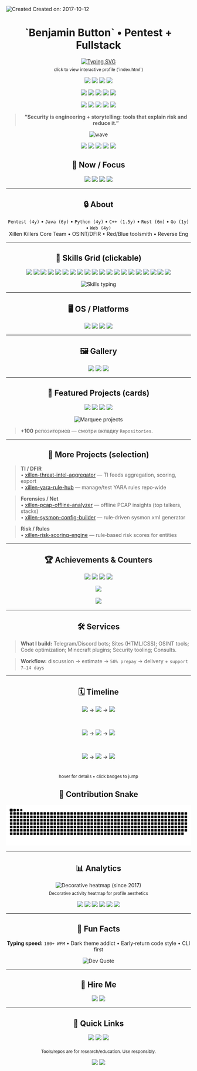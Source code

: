 <!-- PREMIUM PROFILE README -->

![Created](https://img.shields.io/badge/created%20on-2017--10--12-blue)
Created on: 2017-10-12

<h1 align="center">`Benjamin Button` • <b>Pentest</b> + <b>Fullstack</b></h1>

<p align="center">
  <a href="./index.html">
    <img src="https://readme-typing-svg.demolab.com?font=Fira+Code&size=34&pause=900&color=FFFFFF&center=true&vCenter=true&width=980&lines=Pentest+%7C+Highload+%7C+Toolsmith;Bots+%2F+Web+%2F+OSINT+%2F+DFIR;Security+Engineering+%2B+Storytelling;Open+for+projects+%26+collab" alt="Typing SVG" />
  </a>
  <br/>
  <sub>click to view interactive profile (`index.html`)</sub>
</p>

<!-- TOP CTA BUTTONS (BLACK, FOR-THE-BADGE) -->
<p align="center">
  <a href="https://benjaminbutton.ru/"><img src="https://img.shields.io/badge/Portfolio-000000?style=for-the-badge&logo=firefox&logoColor=white" /></a>
  <a href="https://t.me/bengamin_button"><img src="https://img.shields.io/badge/Telegram-000000?style=for-the-badge&logo=telegram&logoColor=white" /></a>
  <a href="https://xillenkillers.ru/"><img src="https://img.shields.io/badge/Xillen%20Killers-000000?style=for-the-badge&logo=linux&logoColor=white" /></a>
  <img src="https://komarev.com/ghpvc/?username=BengaminButton&style=for-the-badge&color=blue" />
</p>

<p align="center">
  <img src="https://img.shields.io/badge/Stack-Backend%20%7C%20Bots%20%7C%20Web-111111?style=flat-square" />
  <img src="https://img.shields.io/badge/Primary-Java%20%7C%20Python%20%7C%20Go%20%7C%20Rust-111111?style=flat-square" />
  <img src="https://img.shields.io/badge/Focus-Pentest%20%7C%20OSINT%20%7C%20DFIR-111111?style=flat-square" />
  <img src="https://img.shields.io/badge/Clients-350%2B-111111?style=flat-square" />
  <img src="https://img.shields.io/badge/Projects-300%2B-111111?style=flat-square" />
</p>

<p align="center">
  <img src="https://img.shields.io/badge/Availability-Open%20for%20hire-22c55e?style=flat-square" />
  <img src="https://img.shields.io/badge/Timezone-UTC%2B3-0ea5e9?style=flat-square" />
  <img src="https://img.shields.io/badge/Response-~24h-8b5cf6?style=flat-square" />
  <img src="https://img.shields.io/badge/Since-2017-111111?style=flat-square" />
  <img src="https://img.shields.io/badge/Profile%20Age-8%2B%20years-111111?style=flat-square" />
</p>

<blockquote align="center">
<b>“Security is engineering + storytelling: tools that explain risk and reduce it.”</b>
</blockquote>

<p align="center">
  <img src="https://capsule-render.vercel.app/api?type=waving&color=0:00E5FF,100:7C4DFF&height=120&section=header&text=Benjamin%20Button&fontSize=36&fontAlignY=35&desc=Pentest%20%7C%20Bots%20%7C%20Highload&descAlignY=60&fontColor=ffffff" alt="wave" />
</p>

<!-- GIF STRIP / HERO MOTION -->
<p align="center">
  <img src="https://media.giphy.com/media/v1.Y2lkPTc5MGI3NjExYmsyMmt1bXhyN3J5aDFkem45eXUycjZiaTR3NWt2amF5cjZiaDV4NiZlcD12MV9naWZzX3NlYXJjaCZjdD1n/sRLeSyeogrrV3huuEk/giphy.gif" width="150" />
  <img src="https://media.giphy.com/media/v1.Y2lkPTc5MGI3NjExYmsyMmt1bXhyN3J5aDFkem45eXUycjZiaTR3NWt2amF5cjZiaDV4NiZlcD12MV9naWZzX3NlYXJjaCZjdD1n/KkBN1ZKByMSBO/giphy.gif" width="150" />
  <img src="https://media.giphy.com/media/v1.Y2lkPTc5MGI3NjExNzdrNHMxa2x3N2lpd2ZhaXl4Ymx3Y2U3Zjd2Mnc5a3lxdTlqaXFuZSZlcD12MV9naWZzX3NlYXJjaCZjdD1n/KnuGX7IV6cnu0/giphy.gif" width="150" />
  <img src="https://media.giphy.com/media/v1.Y2lkPWVjZjA1ZTQ3dmZueTF3YXpvZHQwYmtvaDd1b2l5MTNpdXcyaXUyMDhrYXQ2ZmloOCZlcD12MV9naWZzX3NlYXJjaCZjdD1n/87f27TUxOTt3a/giphy.gif" width="150" />
  <img src="https://media.giphy.com/media/v1.Y2lkPWVjZjA1ZTQ3dmZueTF3YXpvZHQwYmtvaDd1b2l5MTNpdXcyaXUyMDhrYXQ2ZmloOCZlcD12MV9naWZzX3NlYXJjaCZjdD1n/FRakAcmVDLzO0/giphy.gif" width="150" />
</p>

<h2 align="center">🎯 Now / Focus</h2>
<p align="center">
  <img src="https://img.shields.io/badge/Focus-Pentest-111111?style=for-the-badge" />
  <img src="https://img.shields.io/badge/Building-Assistants-111111?style=for-the-badge" />
  <img src="https://img.shields.io/badge/Learning-Rust-111111?style=for-the-badge" />
  <img src="https://img.shields.io/badge/Open%20to-Contracts-111111?style=for-the-badge" />
</p>

---

<h2 align="center">🔒 About</h2>
<p align="center">
  <code>Pentest (4y)</code> • <code>Java (6y)</code> • <code>Python (4y)</code> • <code>C++ (1.5y)</code> • <code>Rust (6m)</code> • <code>Go (1y)</code> • <code>Web (4y)</code><br/>
  Xillen Killers Core Team • OSINT/DFIR • Red/Blue toolsmith • Reverse Eng
</p>

---

<h2 align="center">🧱 Skills Grid (clickable)</h2>
<p align="center">
  <a href="https://www.python.org/"><img src="https://img.shields.io/badge/Python-000000?style=for-the-badge&logo=python&logoColor=white" /></a>
  <a href="https://openjdk.org/"><img src="https://img.shields.io/badge/Java-000000?style=for-the-badge&logo=java&logoColor=white" /></a>
  <a href="https://isocpp.org/"><img src="https://img.shields.io/badge/C%2B%2B-000000?style=for-the-badge&logo=c%2B%2B&logoColor=white" /></a>
  <a href="https://go.dev/"><img src="https://img.shields.io/badge/Go-000000?style=for-the-badge&logo=go&logoColor=white" /></a>
  <a href="https://www.rust-lang.org/"><img src="https://img.shields.io/badge/Rust-000000?style=for-the-badge&logo=rust&logoColor=white" /></a>
  <a href="https://developer.mozilla.org/docs/Web/JavaScript"><img src="https://img.shields.io/badge/JavaScript-000000?style=for-the-badge&logo=javascript&logoColor=white" /></a>
  <a href="https://www.typescriptlang.org/"><img src="https://img.shields.io/badge/TypeScript-000000?style=for-the-badge&logo=typescript&logoColor=white" /></a>
  <a href="https://developer.mozilla.org/docs/Web/HTML"><img src="https://img.shields.io/badge/HTML5-000000?style=for-the-badge&logo=html5&logoColor=white" /></a>
  <a href="https://developer.mozilla.org/docs/Web/CSS"><img src="https://img.shields.io/badge/CSS3-000000?style=for-the-badge&logo=css3&logoColor=white" /></a>
  <a href="https://www.linux.org/"><img src="https://img.shields.io/badge/Linux-000000?style=for-the-badge&logo=linux&logoColor=white" /></a>
  <a href="https://git-scm.com/"><img src="https://img.shields.io/badge/Git-000000?style=for-the-badge&logo=git&logoColor=white" /></a>
  <a href="https://www.sqlite.org/"><img src="https://img.shields.io/badge/SQLite-000000?style=for-the-badge&logo=sqlite&logoColor=white" /></a>
  <a href="https://www.postgresql.org/"><img src="https://img.shields.io/badge/PostgreSQL-000000?style=for-the-badge&logo=postgresql&logoColor=white" /></a>
  <a href="https://www.docker.com/"><img src="https://img.shields.io/badge/Docker-000000?style=for-the-badge&logo=docker&logoColor=white" /></a>
  <a href="https://github.com/features/actions"><img src="https://img.shields.io/badge/GitHub%20Actions-000000?style=for-the-badge&logo=githubactions&logoColor=white" /></a>
  <a href="https://core.telegram.org/bots/api"><img src="https://img.shields.io/badge/Telegram%20Bot%20API-000000?style=for-the-badge&logo=telegram&logoColor=white" /></a>
  <a href="https://discordpy.readthedocs.io/"><img src="https://img.shields.io/badge/Discord.py-000000?style=for-the-badge&logo=discord&logoColor=white" /></a>
  <a href="https://www.spigotmc.org/"><img src="https://img.shields.io/badge/Spigot%2FPaper%2FBukkit-000000?style=for-the-badge&logo=minecraft&logoColor=white" /></a>
  <a href="https://www.chartjs.org/"><img src="https://img.shields.io/badge/Chart.js-000000?style=for-the-badge&logo=chartdotjs&logoColor=white" /></a>
  <a href="https://fontawesome.com/"><img src="https://img.shields.io/badge/Font%20Awesome-000000?style=for-the-badge&logo=fontawesome&logoColor=white" /></a>
</p>

<p align="center">
  <img src="https://readme-typing-svg.demolab.com?font=Fira+Code&size=22&pause=800&color=00E5FF&center=true&vCenter=true&width=980&lines=Java+%7C+Python+%7C+Go+%7C+Rust;Telegram+Bot+API+%7C+Discord.py+%7C+Spigot%2FPaper;OSINT+%7C+DFIR+%7C+Security+Tooling;Chart.js+%7C+Font+Awesome+%7C+GitHub+Actions" alt="Skills typing" />
</p>


---

<h2 align="center">🖥️ OS / Platforms</h2>
<p align="center">
  <img src="https://img.shields.io/badge/Windows%2010-000000?style=for-the-badge&logo=windows&logoColor=white" />
  <img src="https://img.shields.io/badge/Arch%20Linux-000000?style=for-the-badge&logo=archlinux&logoColor=white" />
  <img src="https://img.shields.io/badge/Kali%20Linux-000000?style=for-the-badge&logo=kalilinux&logoColor=white" />
  <img src="https://img.shields.io/badge/Tails%20OS-000000?style=for-the-badge&logo=tails&logoColor=white" />
</p>

---

<h2 align="center">🖼️ Gallery</h2>
<p align="center">
  <img src="https://media.giphy.com/media/v1.Y2lkPTc5MGI3NjExYmsyMmt1bXhyN3J5aDFkem45eXUycjZiaTR3NWt2amF5cjZiaDV4NiZlcD12MV9naWZzX3NlYXJjaCZjdD1n/sRLeSyeogrrV3huuEk/giphy.gif" width="190" />
  <img src="https://media.giphy.com/media/v1.Y2lkPTc5MGI3NjExYmsyMmt1bXhyN3J5aDFkem45eXUycjZiaTR3NWt2amF5cjZiaDV4NiZlcD12MV9naWZzX3NlYXJjaCZjdD1n/KkBN1ZKByMSBO/giphy.gif" width="190" />
  <img src="https://media.giphy.com/media/v1.Y2lkPTc5MGI3NjExNzdrNHMxa2x3N2lpd2ZhaXl4Ymx3Y2U3Zjd2Mnc5a3lxdTlqaXFuZSZlcD12MV9naWZzX3NlYXJjaCZjdD1n/KnuGX7IV6cnu0/giphy.gif" width="190" />
</p>

---

<h2 align="center">🧪 Featured Projects (cards)</h2>
<p align="center">
  <a href="https://github.com/BengaminButton/XillenStealer"><img src="https://github-readme-stats.vercel.app/api/pin/?username=BengaminButton&repo=XillenStealer&theme=tokyonight" /></a>
  <a href="https://github.com/BengaminButton/xillen-cryptography-advanced"><img src="https://github-readme-stats.vercel.app/api/pin/?username=BengaminButton&repo=xillen-cryptography-advanced&theme=tokyonight" /></a>
  <a href="https://github.com/BengaminButton/xillen-network-attack"><img src="https://github-readme-stats.vercel.app/api/pin/?username=BengaminButton&repo=xillen-network-attack&theme=tokyonight" /></a>
  <a href="https://github.com/BengaminButton/xillen-web-exploitation"><img src="https://github-readme-stats.vercel.app/api/pin/?username=BengaminButton&repo=xillen-web-exploitation&theme=tokyonight" /></a>
</p>

<p align="center">
  <img src="https://readme-marquee.onrender.com/?text=XillenStealer%20%E2%80%A2%20xillen-cryptography-advanced%20%E2%80%A2%20xillen-network-attack%20%E2%80%A2%20xillen-web-exploitation&center=true&width=1000&height=40&size=18&color=00E5FF" alt="Marquee projects" />
</p>

> <b>+100</b> репозиториев — смотри вкладку <code>Repositories</code>.

---

<h2 align="center">🧭 More Projects (selection)</h2>
<blockquote>
  <b>TI / DFIR</b><br/>
  • <a href="https://github.com/BengaminButton/xillen-threat-intel-aggregator">xillen-threat-intel-aggregator</a> — TI feeds aggregation, scoring, export<br/>
  • <a href="https://github.com/BengaminButton/xillen-yara-rule-hub">xillen-yara-rule-hub</a> — manage/test YARA rules repo‑wide
</blockquote>
<blockquote>
  <b>Forensics / Net</b><br/>
  • <a href="https://github.com/BengaminButton/xillen-pcap-offline-analyzer">xillen-pcap-offline-analyzer</a> — offline PCAP insights (top talkers, stacks)<br/>
  • <a href="https://github.com/BengaminButton/xillen-sysmon-config-builder">xillen-sysmon-config-builder</a> — rule‑driven sysmon.xml generator
</blockquote>
<blockquote>
  <b>Risk / Rules</b><br/>
  • <a href="https://github.com/BengaminButton/xillen-risk-scoring-engine">xillen-risk-scoring-engine</a> — rule‑based risk scores for entities
</blockquote>

---

<h2 align="center">🏆 Achievements & Counters</h2>
<p align="center">
  <img src="https://img.shields.io/badge/Projects-100%2B-111111?style=for-the-badge" />
  <img src="https://img.shields.io/badge/Lines%20of%20Code-300k%2B-00c853?style=for-the-badge" />
  <img src="https://img.shields.io/badge/Bots-150%2B-ff4081?style=for-the-badge" />
  <img src="https://img.shields.io/badge/Vulns%20found%2Ffixed-100%2B-ffab00?style=for-the-badge" />
</p>
<p align="center">
  <img src="https://github-profile-trophy.vercel.app/?username=BengaminButton&theme=onedark&no-frame=true&row=1&column=6" />
</p>

<p align="center">
  <img src="https://github-profile-trophy.vercel.app/?username=BengaminButton&theme=tokyonight&no-frame=true&row=1&column=6" />
</p>

---

<h2 align="center">🛠 Services</h2>
<blockquote>
  <b>What I build:</b> Telegram/Discord bots; Sites (HTML/CSS); OSINT tools; Code optimization; Minecraft plugins; Security tooling; Consults.
</blockquote>
<blockquote>
  <b>Workflow:</b> discussion → estimate → <code>50% prepay</code> → delivery + <code>support 7–14 days</code>
</blockquote>

---

<h2 align="center">🗓 Timeline</h2>
<div align="center">
  
  <!-- Row 1 -->
  <a href="#" title="First steps"><img src="https://img.shields.io/badge/2017-First%20steps-111111?style=for-the-badge" /></a>
  <span>→</span>
  <a href="#" title="Roblox & Lua"><img src="https://img.shields.io/badge/2018-Roblox%20%26%20Lua-111111?style=for-the-badge" /></a>
  <span>→</span>
  <a href="#" title="Python automation"><img src="https://img.shields.io/badge/2019-Python%20bots%2Fparsers-111111?style=for-the-badge" /></a>

  <br/>

  <!-- Row 2 -->
  <a href="#" title="Web development"><img src="https://img.shields.io/badge/2020-Web%20dev-111111?style=for-the-badge" /></a>
  <span>→</span>
  <a href="#" title="OSINT"><img src="https://img.shields.io/badge/2020%E2%80%932024-OSINT-111111?style=for-the-badge" /></a>
  <span>→</span>
  <a href="#" title="Pentest focus"><img src="https://img.shields.io/badge/2021-Pentest-111111?style=for-the-badge" /></a>

  <br/>

  <!-- Row 3 -->
  <a href="#" title="Botnets & crypto"><img src="https://img.shields.io/badge/2022-Botnets%2Fcrypto-111111?style=for-the-badge" /></a>
  <span>→</span>
  <a href="#" title="Xillen Killers core"><img src="https://img.shields.io/badge/2023-Xillen%20Killers-111111?style=for-the-badge" /></a>
  <span>→</span>
  <a href="#" title="AI assistants"><img src="https://img.shields.io/badge/2024-AI%20assistants-111111?style=for-the-badge" /></a>

  <br/>
  <sub>hover for details • click badges to jump</sub>
</div>

<h2 align="center">🐍 Contribution Snake</h2>
<p align="center">
  <picture>
    <source media="(prefers-color-scheme: dark)" srcset="https://raw.githubusercontent.com/platane/snk/output/github-contribution-grid-snake-dark.svg" />
    <img alt="snake" src="https://raw.githubusercontent.com/platane/snk/output/github-contribution-grid-snake.svg" />
  </picture>
</p>

---

<h2 align="center">📊 Analytics</h2>
<p align="center">
  <img src="https://ghchart.rshah.org/00e5ff/BengaminButton" alt="Decorative heatmap (since 2017)" />
  <br/>
  <sub>Decorative activity heatmap for profile aesthetics</sub>
</p>
<div align="center">
  <img src="https://github-readme-stats.vercel.app/api?username=BengaminButton&show_icons=true&theme=tokyonight" height="170" />
  <img src="https://github-readme-stats.vercel.app/api/top-langs/?username=BengaminButton&layout=compact&theme=tokyonight" height="170" />
  <img src="https://github-readme-streak-stats.herokuapp.com/?user=BengaminButton&theme=tokyonight" height="180" />
  <img src="https://github-readme-activity-graph.vercel.app/graph?username=BengaminButton&theme=tokyo-night" />
  <img src="https://github-profile-summary-cards.vercel.app/api/cards/profile-details?username=BengaminButton&theme=tokyonight" />
  <img src="https://github-profile-summary-cards.vercel.app/api/cards/productive-time?username=BengaminButton&theme=tokyonight&utcOffset=3" />
</div>

---

<h2 align="center">🎲 Fun Facts</h2>
<p align="center">
  <b>Typing speed:</b> <code>180+ WPM</code> • Dark theme addict • Early‑return code style • CLI first
</p>

<p align="center">
  <img src="https://quotes-github-readme.vercel.app/api?type=horizontal&theme=tokyonight&quote=Move%20fast%2C%20ship%20well%2C%20secure%20by%20default.&author=Benjamin%20Button" alt="Dev Quote" />
</p>

---

<h2 align="center">💼 Hire Me</h2>
<p align="center">
  <a href="https://t.me/bengamin_button"><img src="https://img.shields.io/badge/Hire%20Me-Message%20on%20Telegram-0a66c2?style=for-the-badge&logo=telegram&logoColor=white" /></a>
  <a href="https://benjaminbutton.ru/"><img src="https://img.shields.io/badge/See%20Portfolio-000000?style=for-the-badge&logo=firefox&logoColor=white" /></a>
</p>

---

<h2 align="center">🔗 Quick Links</h2>
<p align="center">
  <a href="https://benjaminbutton.ru/"><img src="https://img.shields.io/badge/Portfolio-000000?style=for-the-badge&logo=firefox&logoColor=white" /></a>
  <a href="https://t.me/bengamin_button"><img src="https://img.shields.io/badge/Telegram-000000?style=for-the-badge&logo=telegram&logoColor=white" /></a>
  <a href="https://github.com/BengaminButton?tab=repositories"><img src="https://img.shields.io/badge/Repositories-000000?style=for-the-badge&logo=github&logoColor=white" /></a>
</p>

<p align="center"><sub>Tools/repos are for research/education. Use responsibly.</sub></p>

<p align="center">
  <img src="https://visitor-badge.laobi.icu/badge?page_id=BengaminButton.profile" />
  <img src="https://img.shields.io/badge/Visits-Counting-444444?style=flat-square" />
</p>

<!-- touch 2025-10-06T14:44:49.3398912+03:00 -->

<!-- touch 2025-10-06T14:46:43.7617529+03:00 -->

<!-- profile reset touch 2025-10-06T15:04:44 -->